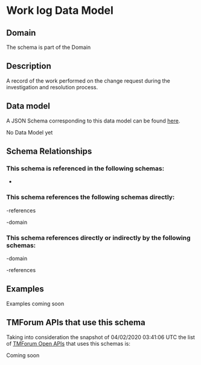 # Work log Data Model

## Domain

The  schema is part of the  Domain

## Description

A record of the work performed on the change request during the investigation and resolution process.

## Data model

A JSON Schema corresponding to this data model can be found
[here](https://github.com/tmforum-rand/schemas/blob/candidates/Common/WorkLog.schema.json).

No Data Model yet

## Schema Relationships

### This schema is referenced in the following schemas:

-

### This schema references the following schemas directly:

-references

-domain

### This schema references directly or indirectly by the following schemas:

-domain

-references



## Examples

Examples coming soon

## TMForum APIs that use this schema

Taking into consideration the snapshot of 04/02/2020 03:41:06 UTC the list of [TMForum Open APIs](https://www.tmforum.org/open-apis/) that uses this schemas is:

Coming soon